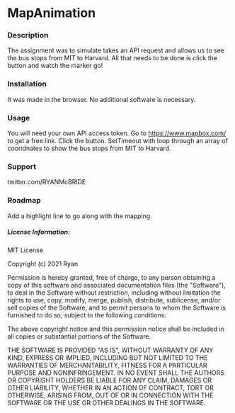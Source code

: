 # MapAnimation

### Description 
The assignment was to simulate takes an API request and allows us to see the bus stops from MIT to Harvard. All that needs to be done is click the button and watch the marker go! 

### Installation
It was made in the browser. No additional software is necessary.  

### Usage
You will need your own API access token. Go to https://www.mapbox.com/ to get a free link. Click the button. SetTimeout with loop through an array of cooridnates to show the bus stops from MIT to Harvard. 

### Support 
twitter.com/RYANMcBRlDE

### Roadmap
Add a highlight line to go along with the mapping. 

##### License Information:
MIT License

Copyright (c) 2021 Ryan

Permission is hereby granted, free of charge, to any person obtaining a copy
of this software and associated documentation files (the "Software"), to deal
in the Software without restriction, including without limitation the rights
to use, copy, modify, merge, publish, distribute, sublicense, and/or sell
copies of the Software, and to permit persons to whom the Software is
furnished to do so, subject to the following conditions:

The above copyright notice and this permission notice shall be included in all
copies or substantial portions of the Software.

THE SOFTWARE IS PROVIDED "AS IS", WITHOUT WARRANTY OF ANY KIND, EXPRESS OR
IMPLIED, INCLUDING BUT NOT LIMITED TO THE WARRANTIES OF MERCHANTABILITY,
FITNESS FOR A PARTICULAR PURPOSE AND NONINFRINGEMENT. IN NO EVENT SHALL THE
AUTHORS OR COPYRIGHT HOLDERS BE LIABLE FOR ANY CLAIM, DAMAGES OR OTHER
LIABILITY, WHETHER IN AN ACTION OF CONTRACT, TORT OR OTHERWISE, ARISING FROM,
OUT OF OR IN CONNECTION WITH THE SOFTWARE OR THE USE OR OTHER DEALINGS IN THE
SOFTWARE.
